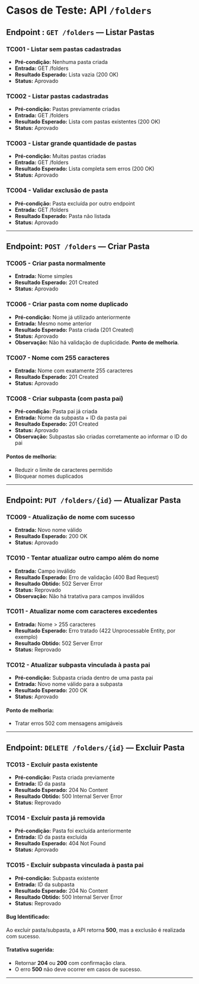 # Casos de Teste: API `/folders`

## Endpoint : `GET /folders` — Listar Pastas

### TC001 - Listar sem pastas cadastradas

* **Pré-condição:** Nenhuma pasta criada
* **Entrada:** GET /folders
* **Resultado Esperado:** Lista vazia (200 OK)
* **Status:**  Aprovado

### TC002 - Listar pastas cadastradas

* **Pré-condição:** Pastas previamente criadas
* **Entrada:** GET /folders
* **Resultado Esperado:** Lista com pastas existentes (200 OK)
* **Status:**  Aprovado

### TC003 - Listar grande quantidade de pastas

* **Pré-condição:** Muitas pastas criadas
* **Entrada:** GET /folders
* **Resultado Esperado:** Lista completa sem erros (200 OK)
* **Status:**  Aprovado

### TC004 - Validar exclusão de pasta

* **Pré-condição:** Pasta excluída por outro endpoint
* **Entrada:** GET /folders
* **Resultado Esperado:** Pasta não listada
* **Status:**  Aprovado

---

## Endpoint: `POST /folders` — Criar Pasta

### TC005 - Criar pasta normalmente

* **Entrada:** Nome simples
* **Resultado Esperado:** 201 Created
* **Status:**  Aprovado

### TC006 - Criar pasta com nome duplicado

* **Pré-condição:** Nome já utilizado anteriormente
* **Entrada:** Mesmo nome anterior
* **Resultado Esperado:** Pasta criada (201 Created)
* **Status:**  Aprovado
* **Observação:** Não há validação de duplicidade. **Ponto de melhoria**.

### TC007 - Nome com 255 caracteres

* **Entrada:** Nome com exatamente 255 caracteres
* **Resultado Esperado:** 201 Created
* **Status:**  Aprovado

### TC008 - Criar subpasta (com pasta pai)

* **Pré-condição:** Pasta pai já criada
* **Entrada:** Nome da subpasta + ID da pasta pai
* **Resultado Esperado:** 201 Created
* **Status:**  Aprovado
* **Observação:** Subpastas são criadas corretamente ao informar o ID do pai

#### Pontos de melhoria:

* Reduzir o limite de caracteres permitido
* Bloquear nomes duplicados

---

## Endpoint: `PUT /folders/{id}` — Atualizar Pasta

### TC009 - Atualização de nome com sucesso

* **Entrada:** Novo nome válido
* **Resultado Esperado:** 200 OK
* **Status:**  Aprovado

### TC010 - Tentar atualizar outro campo além do nome

* **Entrada:** Campo inválido
* **Resultado Esperado:** Erro de validação (400 Bad Request)
* **Resultado Obtido:** 502 Server Error
* **Status:**  Reprovado
* **Observação:** Não há tratativa para campos inválidos

### TC011 - Atualizar nome com caracteres excedentes

* **Entrada:** Nome > 255 caracteres
* **Resultado Esperado:** Erro tratado (422 Unprocessable Entity, por exemplo)
* **Resultado Obtido:** 502 Server Error
* **Status:**  Reprovado

### TC012 - Atualizar subpasta vinculada à pasta pai

* **Pré-condição:** Subpasta criada dentro de uma pasta pai
* **Entrada:** Novo nome válido para a subpasta
* **Resultado Esperado:** 200 OK
* **Status:**  Aprovado

#### Ponto de melhoria:

* Tratar erros 502 com mensagens amigáveis

---

## Endpoint: `DELETE /folders/{id}` — Excluir Pasta

### TC013 - Excluir pasta existente

* **Pré-condição:** Pasta criada previamente
* **Entrada:** ID da pasta
* **Resultado Esperado:** 204 No Content
* **Resultado Obtido:** 500 Internal Server Error
* **Status:**  Reprovado

### TC014 - Excluir pasta já removida

* **Pré-condição:** Pasta foi excluída anteriormente
* **Entrada:** ID da pasta excluída
* **Resultado Esperado:** 404 Not Found
* **Status:**  Aprovado

### TC015 - Excluir subpasta vinculada à pasta pai

* **Pré-condição:** Subpasta existente
* **Entrada:** ID da subpasta
* **Resultado Esperado:** 204 No Content
* **Resultado Obtido:** 500 Internal Server Error
* **Status:**  Reprovado

#### Bug Identificado:

Ao excluir pasta/subpasta, a API retorna **500**, mas a exclusão é realizada com sucesso.

#### Tratativa sugerida:

* Retornar **204** ou **200** com confirmação clara.
* O erro **500** não deve ocorrer em casos de sucesso.

---

